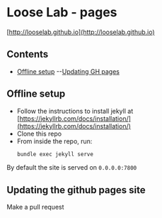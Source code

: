 # Loose Lab - pages

[http://looselab.github.io](http://looselab.github.io)

## Contents

- [Offline setup](#offline-setup)
--[Updating GH pages](#updating-the-github-pages-site)


## Offline setup

 - Follow the instructions to install jekyll at [https://jekyllrb.com/docs/installation/](https://jekyllrb.com/docs/installation/)
 - Clone this repo
 - From inside the repo, run:
   ```bash
   bundle exec jekyll serve
   ```

By default the site is served on `0.0.0.0:7800`

## Updating the github pages site

Make a pull request

